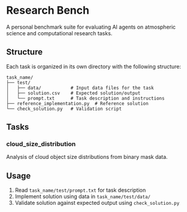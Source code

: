 # Research Bench

A personal benchmark suite for evaluating AI agents on atmospheric science and computational research tasks.

## Structure

Each task is organized in its own directory with the following structure:

```
task_name/
├── test/
│   ├── data/           # Input data files for the task
│   ├── solution.csv    # Expected solution/output
│   └── prompt.txt      # Task description and instructions
├── reference_implementation.py  # Reference solution
└── check_solution.py   # Validation script
```

## Tasks

### cloud_size_distribution
Analysis of cloud object size distributions from binary mask data.

## Usage

1. Read `task_name/test/prompt.txt` for task description
2. Implement solution using data in `task_name/test/data/`
3. Validate solution against expected output using `check_solution.py`
